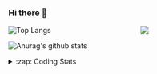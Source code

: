 ### Hi there 👋

<!--
**tao8687/tao8687** is a ✨ _special_ ✨ repository because its `README.md` (this file) appears on your GitHub profile.

Here are some ideas to get you started:

- 🔭 I’m currently working on ...
- 🌱 I’m currently learning ...
- 👯 I’m looking to collaborate on ...
- 🤔 I’m looking for help with ...
- 💬 Ask me about ...
- 📫 How to reach me: ...
- 😄 Pronouns: ...
- ⚡ Fun fact: ...
-->

<img align='right' src="https://media.giphy.com/media/M9gbBd9nbDrOTu1Mqx/giphy.gif" width="240">

  
![Top Langs](https://github-readme-stats.vercel.app/api/top-langs/?username=tao8687&layout=compact&title_color=23238E&text_color=A67D3D)

![Anurag's github stats](https://github-readme-stats.vercel.app/api?username=tao8687&show_icons=true&&text_color=A67D3D&title_color=23238E&show_icons=false&count_private=true&hide=stars)

<details>
  <summary>:zap: Coding Stats</summary>
  <br>
    
<!--START_SECTION:waka-->
![Code Time](http://img.shields.io/badge/Code%20Time-1%2C947%20hrs-blue)

![Profile Views](http://img.shields.io/badge/Profile%20Views-0-blue)

**🐱 My GitHub Data** 

> 📦 1.5 MB Used in GitHub's Storage 
 > 
> 🏆 88 Contributions in the Year 2025
 > 
> 🚫 Not Opted to Hire
 > 
> 📜 62 Public Repositories 
 > 
> 🔑 24 Private Repositories 
 > 
**I'm an Early 🐤** 

```text
🌞 Morning                1691 commits        ██████████████████████░░░   88.81 % 
🌆 Daytime                90 commits          █░░░░░░░░░░░░░░░░░░░░░░░░   04.73 % 
🌃 Evening                119 commits         ██░░░░░░░░░░░░░░░░░░░░░░░   06.25 % 
🌙 Night                  4 commits           ░░░░░░░░░░░░░░░░░░░░░░░░░   00.21 % 
```
📅 **I'm Most Productive on Wednesday** 

```text
Monday                   273 commits         ████░░░░░░░░░░░░░░░░░░░░░   14.34 % 
Tuesday                  259 commits         ███░░░░░░░░░░░░░░░░░░░░░░   13.60 % 
Wednesday                330 commits         ████░░░░░░░░░░░░░░░░░░░░░   17.33 % 
Thursday                 254 commits         ███░░░░░░░░░░░░░░░░░░░░░░   13.34 % 
Friday                   270 commits         ████░░░░░░░░░░░░░░░░░░░░░   14.18 % 
Saturday                 264 commits         ███░░░░░░░░░░░░░░░░░░░░░░   13.87 % 
Sunday                   254 commits         ███░░░░░░░░░░░░░░░░░░░░░░   13.34 % 
```


📊 **This Week I Spent My Time On** 

```text
🕑︎ Time Zone: Asia/Shanghai

💬 Programming Languages: 
C++                      1 hr 20 mins        ██████░░░░░░░░░░░░░░░░░░░   25.21 % 
Markdown                 1 hr 19 mins        ██████░░░░░░░░░░░░░░░░░░░   24.90 % 
YAML                     1 hr 12 mins        ██████░░░░░░░░░░░░░░░░░░░   22.58 % 
CMake                    30 mins             ██░░░░░░░░░░░░░░░░░░░░░░░   09.48 % 
Python                   24 mins             ██░░░░░░░░░░░░░░░░░░░░░░░   07.56 % 

🔥 Editors: 
VS Code                  5 hrs 20 mins       █████████████████████████   100.00 % 

🐱‍💻 Projects: 
fusion                   1 hr 49 mins        █████████░░░░░░░░░░░░░░░░   34.18 % 
tami_ws                  1 hr 16 mins        ██████░░░░░░░░░░░░░░░░░░░   23.88 % 
LIO-SAM                  1 hr 7 mins         █████░░░░░░░░░░░░░░░░░░░░   21.11 % 
src                      20 mins             ██░░░░░░░░░░░░░░░░░░░░░░░   06.40 % 
FAST_LIO                 20 mins             ██░░░░░░░░░░░░░░░░░░░░░░░   06.34 % 

💻 Operating System: 
Linux                    5 hrs 20 mins       █████████████████████████   100.00 % 
```

**I Mostly Code in C++** 

```text
C++                      11 repos            ████████░░░░░░░░░░░░░░░░░   32.35 % 
Python                   9 repos             ███████░░░░░░░░░░░░░░░░░░   26.47 % 
JavaScript               2 repos             █░░░░░░░░░░░░░░░░░░░░░░░░   05.88 % 
Batchfile                1 repo              █░░░░░░░░░░░░░░░░░░░░░░░░   02.94 % 
HTML                     1 repo              █░░░░░░░░░░░░░░░░░░░░░░░░   02.94 % 
```



**Timeline**

![Lines of Code chart](https://raw.githubusercontent.com/tao8687/tao8687/master/assets/bar_graph.png)


 Last Updated on 29/03/2025 01:45:41 UTC
<!--END_SECTION:waka-->
</details>
